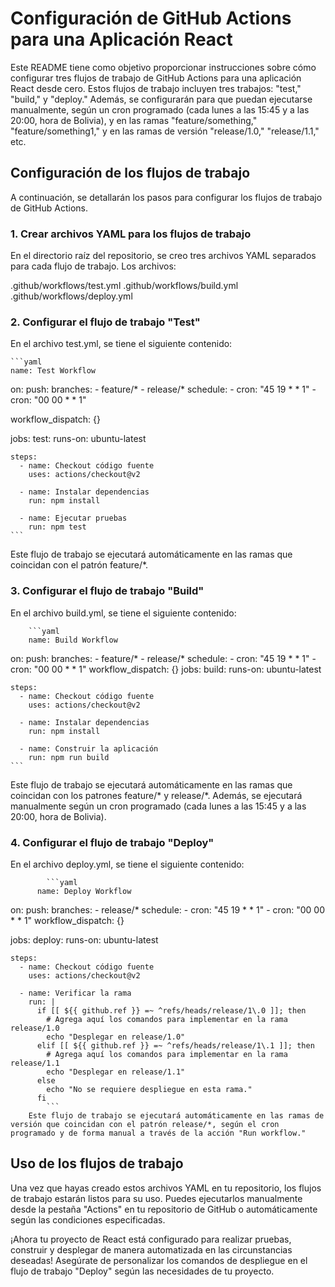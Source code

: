 # Configuración de GitHub Actions para una Aplicación React

Este README tiene como objetivo proporcionar instrucciones sobre cómo configurar tres flujos de trabajo de GitHub Actions para una aplicación React desde cero. Estos flujos de trabajo incluyen tres trabajos: "test," "build," y "deploy." Además, se configurarán para que puedan ejecutarse manualmente, según un cron programado (cada lunes a las 15:45 y a las 20:00, hora de Bolivia), y en las ramas "feature/something," "feature/something1," y en las ramas de versión "release/1.0," "release/1.1," etc.

## Configuración de los flujos de trabajo

A continuación, se detallarán los pasos para configurar los flujos de trabajo de GitHub Actions.

### 1. Crear archivos YAML para los flujos de trabajo
En el directorio raíz del repositorio, se creo tres archivos YAML separados para cada flujo de trabajo. Los archivos:

.github/workflows/test.yml
.github/workflows/build.yml
.github/workflows/deploy.yml

### 2. Configurar el flujo de trabajo "Test"

En el archivo test.yml, se tiene el siguiente contenido:
    
    ```yaml
    name: Test Workflow

on:
  push:
    branches:
      - feature/*
      - release/*
  schedule:
      - cron: "45 19 * * 1"
      - cron: "00 00 * * 1"
  
  workflow_dispatch: {}

jobs:
  test:
    runs-on: ubuntu-latest

    steps:
      - name: Checkout código fuente
        uses: actions/checkout@v2

      - name: Instalar dependencias
        run: npm install

      - name: Ejecutar pruebas
        run: npm test
    ``` 
Este flujo de trabajo se ejecutará automáticamente en las ramas que coincidan con el patrón feature/*.
### 3. Configurar el flujo de trabajo "Build"

En el archivo build.yml, se tiene el siguiente contenido:
        
        ```yaml
        name: Build Workflow

on:
  push:
    branches:
      - feature/*
      - release/*
  schedule:
      - cron: "45 19 * * 1"
      - cron: "00 00 * * 1"
  workflow_dispatch: {}
jobs:
  build:
    runs-on: ubuntu-latest

    steps:
      - name: Checkout código fuente
        uses: actions/checkout@v2

      - name: Instalar dependencias
        run: npm install

      - name: Construir la aplicación
        run: npm run build
    ```
Este flujo de trabajo se ejecutará automáticamente en las ramas que coincidan con los patrones feature/* y release/*. Además, se ejecutará manualmente según un cron programado (cada lunes a las 15:45 y a las 20:00, hora de Bolivia).

### 4. Configurar el flujo de trabajo "Deploy"
En el archivo deploy.yml, se tiene el siguiente contenido:
            
            ```yaml
          name: Deploy Workflow

on:
  push:
    branches:
      - release/*
  schedule:
      - cron: "45 19 * * 1"
      - cron: "00 00 * * 1"
  workflow_dispatch: {}

jobs:
  deploy:
    runs-on: ubuntu-latest

    steps:
      - name: Checkout código fuente
        uses: actions/checkout@v2

      - name: Verificar la rama
        run: |
          if [[ ${{ github.ref }} =~ ^refs/heads/release/1\.0 ]]; then
            # Agrega aquí los comandos para implementar en la rama release/1.0
            echo "Desplegar en release/1.0"
          elif [[ ${{ github.ref }} =~ ^refs/heads/release/1\.1 ]]; then
            # Agrega aquí los comandos para implementar en la rama release/1.1
            echo "Desplegar en release/1.1"
          else
            echo "No se requiere despliegue en esta rama."
          fi
            ```
        Este flujo de trabajo se ejecutará automáticamente en las ramas de versión que coincidan con el patrón release/*, según el cron programado y de forma manual a través de la acción "Run workflow."

## Uso de los flujos de trabajo
Una vez que hayas creado estos archivos YAML en tu repositorio, los flujos de trabajo estarán listos para su uso. Puedes ejecutarlos manualmente desde la pestaña "Actions" en tu repositorio de GitHub o automáticamente según las condiciones especificadas.

¡Ahora tu proyecto de React está configurado para realizar pruebas, construir y desplegar de manera automatizada en las circunstancias deseadas! Asegúrate de personalizar los comandos de despliegue en el flujo de trabajo "Deploy" según las necesidades de tu proyecto.